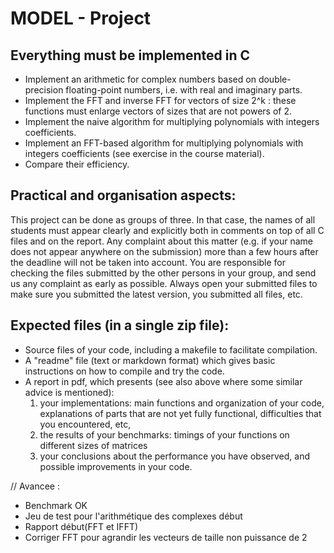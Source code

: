 # MODEL - Project


## Everything must be implemented in C

- Implement an arithmetic for complex numbers based on double-precision floating-point numbers, i.e. with real and imaginary parts.
- Implement the FFT and inverse FFT for vectors of size 2^k : these functions must enlarge vectors of sizes that are not powers of 2.
- Implement the naive algorithm for multiplying polynomials with integers coefficients.
- Implement an FFT-based algorithm for multiplying polynomials with integers coefficients (see exercise in the course material).
- Compare their efficiency.

## Practical and organisation aspects:

This project can be done as groups of three. In that case, the names of all students must appear clearly and explicitly both in comments on top of all C files and on the report. Any complaint about this matter (e.g. if your name does not appear anywhere on the submission) more than a few hours after the deadline will not be taken into account. You are responsible for checking the files submitted by the other persons in your group, and send us any complaint as early as possible. Always open your submitted files to make sure you submitted the latest version, you submitted all files, etc.

## Expected files (in a single zip file):

- Source files of your code, including a makefile to facilitate compilation.
- A "readme" file (text or markdown format) which gives basic instructions on how to compile and try the code.
- A report in pdf, which presents (see also above where some similar advice is mentioned):
    1. your implementations: main functions and organization of your code, explanations of parts that are not yet fully functional, difficulties that you encountered, etc,
    2. the results of your benchmarks: timings of your functions on different sizes of matrices
    3. your conclusions about the performance you have observed, and possible improvements in your code.




// Avancee :

- Benchmark OK
- Jeu de test pour l'arithmétique des complexes début
- Rapport début(FFT et IFFT)
- Corriger FFT pour agrandir les vecteurs de taille non puissance de 2

